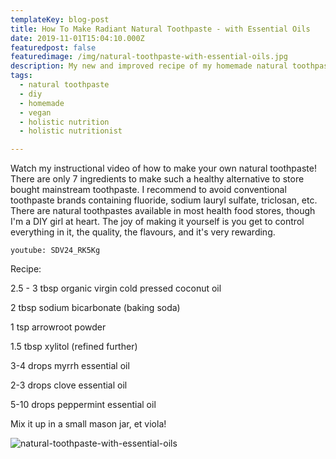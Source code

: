 ```yaml
---
templateKey: blog-post
title: How To Make Radiant Natural Toothpaste - with Essential Oils
date: 2019-11-01T15:04:10.000Z
featuredpost: false
featuredimage: /img/natural-toothpaste-with-essential-oils.jpg
description: My new and improved recipe of my homemade natural toothpaste!
tags:
  - natural toothpaste
  - diy
  - homemade
  - vegan
  - holistic nutrition
  - holistic nutritionist

---
```


Watch my instructional video of how to make your own natural toothpaste! There are only 7 ingredients to make such a healthy alternative to store bought mainstream toothpaste. I recommend to avoid conventional toothpaste brands containing fluoride, sodium lauryl sulfate, triclosan, etc. There are natural toothpastes available in most health food stores, though I'm a DIY girl at heart. The joy of making it yourself is you get to control everything in it, the quality, the flavours, and it's very rewarding. 

`youtube: SDV24_RK5Kg`


Recipe: 

2.5 - 3 tbsp organic virgin cold pressed coconut oil 

2 tbsp sodium bicarbonate (baking soda) 

1 tsp arrowroot powder 

1.5 tbsp xylitol (refined further) 

3-4 drops myrrh essential oil 

2-3 drops clove essential oil 

5-10 drops peppermint essential oil  

Mix it up in a small mason jar, et viola!

![natural-toothpaste-with-essential-oils](/img/natural-toothpaste-with-essential-oils.jpg)